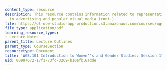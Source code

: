 ```yaml
---
content_type: resource
description: This resource contains information related to representation of gender
  in advertising and popular visual media (cont.).
file: https://ol-ocw-studio-app-production.s3.amazonaws.com/courses/wgs-101-introduction-to-womens-and-gender-studies-fall-2014/0099767217f173fc3269b10efb16adde_MITWGS_101F14_Sess17.pdf
file_type: application/pdf
learning_resource_types:
- Lecture Notes
parent_title: Lecture Outlines
parent_type: CourseSection
resourcetype: Document
title: 'WGS.101 Introduction to Women''s and Gender Studies: Session 17 Lecture Outline'
uid: 00997672-17f1-73fc-3269-b10efb16adde
---
```

